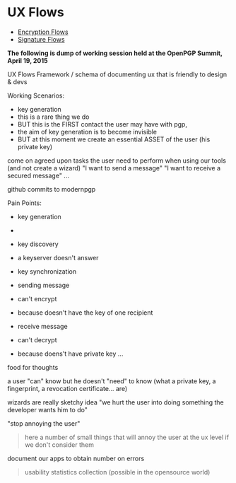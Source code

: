 UX Flows
========

- [Encryption Flows](encryption.md)
- [Signature Flows](signatures.md)


**The following is dump of working session held at the OpenPGP Summit, April 19, 2015**


UX Flows 
Framework / schema of documenting ux that is friendly to design & devs



Working Scenarios:
- key generation
- this is a rare thing we do
- BUT this is the FIRST contact the user may have with pgp, 
- the aim of key generation is to become invisible 
- BUT at this moment we create an essential ASSET of the user (his private key)

come on agreed upon tasks the user need to perform when using our tools
(and not create a wizard)
"I want to send a message"
"I want to receive a secured message" ...


github commits to modernpgp 

Pain Points:
- key generation
- 
- key discovery
- a keyserver doesn't answer
- key synchronization
- sending message
- can't encrypt
- because doesn't have the key of one recipient

- receive message
- can't decrypt
- because doens't have private key ...




food for thoughts

a user "can" know
but he doesn't "need" to know
 (what a private key, a fingerprint, a revocation certificate... are)

wizards are really sketchy idea
"we hurt the user into doing something the developer wants him to do"

"stop annoying the user" 
> here a number of small things that will annoy the user at the ux level if we don't consider them

document our apps to obtain number on errors 
> usability statistics collection (possible in the opensource world) 

